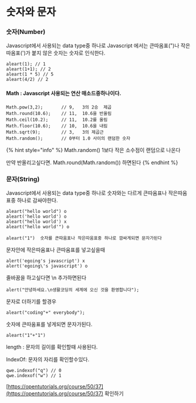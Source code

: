 # 숫자와 문자

### 숫자\(Number\)

Javascript에서 사용되는 data type중 하나로 Javascript 에서는 큰따옴표\("\)나 작은따옴표\('\)가 붙지 않은 숫자는 숫자로 인식한다.

```text
aleart(1); // 1
aleart(1+1); // 2 
aleart(1 * 5) // 5
aleart(4/2) // 2
```

#### Math : Javascript 사용되는 연산 매소드중하나이다.

```text
Math.pow(3,2);       // 9,   3의 2승  제곱
Math.round(10.6);    // 11,  10.6을 반올림 
Math.ceil(10.2);     // 11,  10.2를 올림
Math.floor(10.6);    // 10,  10.6을 내림
Math.sqrt(9);        // 3,   3의 제곱근
Math.random();       // 0부터 1.0 사이의 랜덤한 숫자 
```

{% hint style="info" %}
Math.random\(\)  1보다 작은 소수점이 랜덤으로 나온다

만약 반올리고싶다면. Math.round\(Math.random\(\)\) 하면된다
{% endhint %}

### 문자\(String\)

Javascript에서 사용되는 data type중 하나로 숫자와는 다르게 큰따움표나 작은따움표중 하나로 감싸야한다.

```text
aleart("hello world") o
aleart('hello world') o
aleart("hello world') x
aleart("hello world'") o
```

```text
aleart("1")  숫자를 큰따움표나 작은따움표중 하나로 깜싸게되면 문자가된다
```

문자안에 작은따움표나 큰따움표를 넣고싶을때

```text
alert('egoing's javascript') x
alert('egoing\'s javascript') o
```

줄바꿈을 하고싶다면 \n 추가하면된다

```text
alert("안녕하세요.\n생활코딩의 세계에 오신 것을 환영합니다"); 
```

문자로 더하기를 할경우

```text
aleart("coding"+" everybody"); 
```

숫자에 큰따움표를 넣게되면 문자가된다.

```text
aleart("1"+"1")
```

length : 문자의 길이를 확인할때 사용된다.

IndexOf: 문자의 자리를 확인할수있다.

```text
qwe.indexof("q") // 0
qwe.indexof("w") // 1
```

[https://opentutorials.org/course/50/37](https://opentutorials.org/course/50/37)  확인하기

